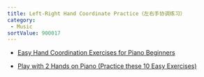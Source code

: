 ```yaml
---
title: Left-Right Hand Coordinate Practice（左右手协调练习）
category:
 - Music
sortValue: 900017
---
```


- [Easy Hand Coordination Exercises for Piano Beginners](https://www.youtube.com/watch?v=5GYgzD3ph5E)

- [Play with 2 Hands on Piano (Practice these 10 Easy Exercises)](https://www.youtube.com/watch?v=VXD0p_g_UTg)